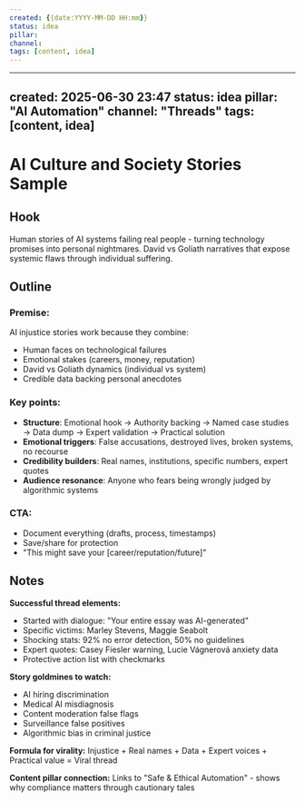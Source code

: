 ```yaml
---
created: {{date:YYYY-MM-DD HH:mm}}
status: idea
pillar: 
channel: 
tags: [content, idea]
---
```


---
created: 2025-06-30 23:47
status: idea
pillar: "AI Automation"
channel: "Threads"
tags: [content, idea]
---

# AI Culture and Society Stories Sample

## Hook

Human stories of AI systems failing real people - turning technology promises into personal nightmares. David vs Goliath narratives that expose systemic flaws through individual suffering.

## Outline

### Premise:

AI injustice stories work because they combine:

- Human faces on technological failures
- Emotional stakes (careers, money, reputation)
- David vs Goliath dynamics (individual vs system)
- Credible data backing personal anecdotes

### Key points:

- **Structure**: Emotional hook → Authority backing → Named case studies → Data dump → Expert validation → Practical solution
- **Emotional triggers**: False accusations, destroyed lives, broken systems, no recourse
- **Credibility builders**: Real names, institutions, specific numbers, expert quotes
- **Audience resonance**: Anyone who fears being wrongly judged by algorithmic systems

### CTA:

- Document everything (drafts, process, timestamps)
- Save/share for protection
- "This might save your [career/reputation/future]"

## Notes

**Successful thread elements:**

- Started with dialogue: "Your entire essay was AI-generated"
- Specific victims: Marley Stevens, Maggie Seabolt
- Shocking stats: 92% no error detection, 50% no guidelines
- Expert quotes: Casey Fiesler warning, Lucie Vágnerová anxiety data
- Protective action list with checkmarks

**Story goldmines to watch:**

- AI hiring discrimination
- Medical AI misdiagnosis
- Content moderation false flags
- Surveillance false positives
- Algorithmic bias in criminal justice

**Formula for virality:** Injustice + Real names + Data + Expert voices + Practical value = Viral thread

**Content pillar connection:** Links to "Safe & Ethical Automation" - shows why compliance matters through cautionary tales